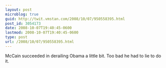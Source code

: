 ```yaml
---
layout: post
microblog: true
guid: http://twit.vmstan.com/2008/10/07/950558395.html
post_id: 3054173
date: 2008-10-07T19:40:45-0600
lastmod: 2008-10-07T19:40:45-0600
type: post
url: /2008/10/07/950558395.html
---
```

McCain succeeded in derailing Obama a little bit. Too bad he had to lie to do it.
